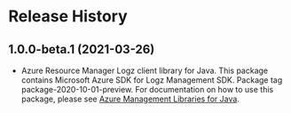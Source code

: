 # Release History

## 1.0.0-beta.1 (2021-03-26)

- Azure Resource Manager Logz client library for Java. This package contains Microsoft Azure SDK for Logz Management SDK.  Package tag package-2020-10-01-preview. For documentation on how to use this package, please see [Azure Management Libraries for Java](https://aka.ms/azsdk/java/mgmt).
